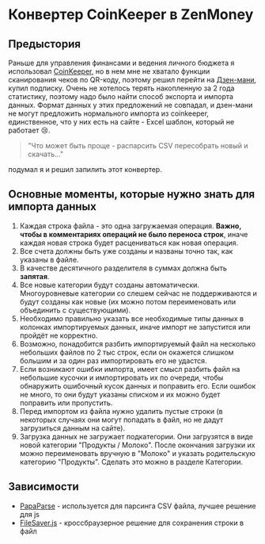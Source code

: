 # Конвертер CoinKeeper в ZenMoney

## Предыстория

Раньше для управления финансами и ведения личного бюджета я использовал [CoinKeeper](https://coinkeeper.me/), но в нем мне не хватало функции сканирования чеков по QR-коду, поэтому решил перейти на [Дзен-мани](https://zenmoney.ru/), купил подписку. Очень не хотелось терять накопленную за 2 года статистику, поэтому надо было найти способ экспорта и импорта данных. Формат данных у этих предложений не совпадал, и дзен-мани не могут предложить нормального импорта из coinkeeper, единственное, что у них есть на сайте - Excel шаблон, который не работает 😢. 
> "Что может быть проще - распарсить CSV пересобрать новый и скачать..."  

подумал я и решил запилить этот конвертер.

## Основные моменты, которые нужно знать для импорта данных
1. Каждая строка файла - это одна загружаемая операция. **Важно, чтобы в комментариях операций не было переноса строк**, иначе каждая новая строка будет расцениваться как новая операция.
1. Все счета должны быть уже созданы и названы точно так, как указаны в файле.
1. В качестве десятичного разделителя в суммах должна быть **запятая**.
1. Все новые категории будут созданы автоматически. Многоуровневые категории со слешем сейчас не поддерживаются и будут созданы как новые (их можно потом переименовать или объединить с существующими). 
1. Необходимо правильно указать все необходимые типы данных в колонках импортируемых данных, иначе импорт не запустится или пройдёт не корректно.
1. Возможно, понадобится разбить импортируемый файл на несколько небольших файлов по 2 тыс строк, если он окажется слишком большим и за один раз импортировать его не удастся. 
1. Если возникают ошибки импорта, имеет смысл разбить файл на небольшие кусочки и импортировать их по очереди, чтобы обнаружить ошибочный кусок данных и поправить его. Если ошибок не много, то они будут указаны списком и их можно будет поправить или пропустить.
1. Перед импортом из файла нужно удалить пустые строки (в некоторых случаях они могут попадать в файл, но не дадут загрузиться данным на сайте).
1. Загрузка данных не загружает подкатегории. Они загрузятся в виде новой категории "Продукты / Молоко". После окончания загрузки их можно переименовать вручную в "Молоко" и указать родительскую категорию "Продукты". Сделать это можно в разделе Категории.

## Зависимости
* [PapaParse](https://github.com/mholt/PapaParse) - используется для парсинга CSV файла, лучшее решение для js
* [FileSaver.js](https://github.com/eligrey/FileSaver.js/) - кроссбраузерное решение для сохранения строки в файл